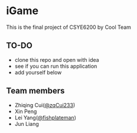 # iGame
This is the final project of CSYE6200 by Cool Team

## TO-DO
- clone this repo and open with idea
- see if you can run this application
- add yourself below

## Team members
- Zhiqing Cui([@zqCui233](https://github.com/zqCui233))
- Xin Peng
- Lei Yang([@fishplateman](https://github.com/fishplateman))
- Jun Liang